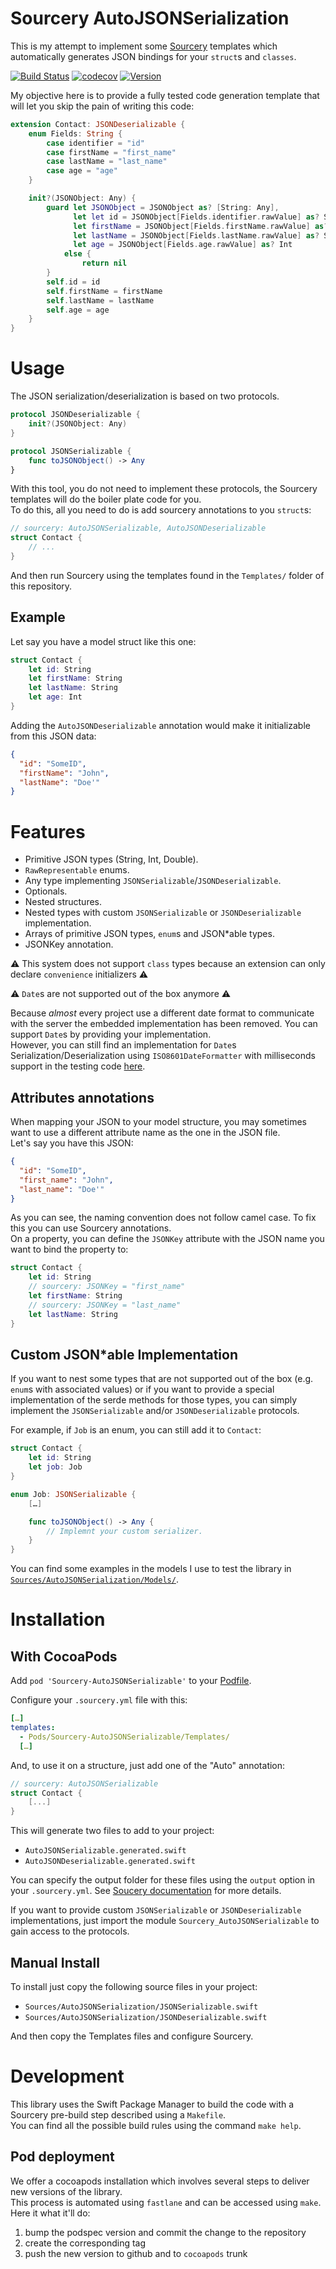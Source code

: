 Sourcery AutoJSONSerialization
==============================

This is my attempt to implement some [Sourcery](https://github.com/krzysztofzablocki/Sourcery) templates which automatically generates JSON bindings for your `struct`s and `classes`.  

[![Build Status](https://travis-ci.org/Liquidsoul/Sourcery-AutoJSONSerializable.svg?branch=master)](https://travis-ci.org/Liquidsoul/Sourcery-AutoJSONSerializable)
[![codecov](https://codecov.io/gh/Liquidsoul/Sourcery-AutoJSONSerializable/branch/master/graph/badge.svg)](https://codecov.io/gh/Liquidsoul/Sourcery-AutoJSONSerializable)
[![Version](http://cocoapod-badges.herokuapp.com/v/Sourcery-AutoJSONSerializable/badge.png)](http://cocoapods.org/pods/Sourcery-AutoJSONSerializable)

My objective here is to provide a fully tested code generation template that will let you skip the pain of writing this code:

``` swift
extension Contact: JSONDeserializable {
    enum Fields: String {
        case identifier = "id"
        case firstName = "first_name"
        case lastName = "last_name"
        case age = "age"
    }

    init?(JSONObject: Any) {
        guard let JSONObject = JSONObject as? [String: Any],
              let let id = JSONObject[Fields.identifier.rawValue] as? String,
              let firstName = JSONObject[Fields.firstName.rawValue] as? String,
              let lastName = JSONObject[Fields.lastName.rawValue] as? String,
              let age = JSONObject[Fields.age.rawValue] as? Int
            else {
                return nil
        }
        self.id = id
        self.firstName = firstName
        self.lastName = lastName
        self.age = age
    }
}
```

# Usage #

The JSON serialization/deserialization is based on two protocols.  

``` swift
protocol JSONDeserializable {
    init?(JSONObject: Any)
}

protocol JSONSerializable {
    func toJSONObject() -> Any
}
```

With this tool, you do not need to implement these protocols, the Sourcery templates will do the boiler plate code for you.  
To do this, all you need to do is add sourcery annotations to you `struct`s:

``` swift
// sourcery: AutoJSONSerializable, AutoJSONDeserializable
struct Contact {
    // ...
}
```

And then run Sourcery using the templates found in the `Templates/` folder of this repository.

## Example ##

Let say you have a model struct like this one:

``` swift
struct Contact {
    let id: String
    let firstName: String
    let lastName: String
    let age: Int
}
```

Adding the `AutoJSONDeserializable` annotation would make it initializable from this JSON data:

``` json
{
  "id": "SomeID",
  "firstName": "John",
  "lastName": "Doe'"
}
```

# Features #

  * Primitive JSON types (String, Int, Double).
  * `RawRepresentable` enums.
  * Any type implementing `JSONSerializable`/`JSONDeserializable`.
  * Optionals.
  * Nested structures.
  * Nested types with custom `JSONSerializable` or `JSONDeserializable` implementation.
  * Arrays of primitive JSON types, `enum`s and JSON*able types.
  * JSONKey annotation.
  
⚠️ This system does not support `class` types because an extension can only declare `convenience` initializers ⚠️

⚠️ `Date`s are not supported out of the box anymore ⚠️ 

Because _almost_ every project use a different date format to communicate with the server the embedded implementation has been removed. You can support `Date`s by providing your implementation.  
However, you can still find an implementation for `Date`s Serialization/Deserialization using `ISO8601DateFormatter` with milliseconds support in the testing code [here](https://github.com/Liquidsoul/Sourcery-AutoJSONSerializable/blob/master/Sources/AutoJSONSerialization/Date%2BJSONSerialization.swift).

## Attributes annotations ##

When mapping your JSON to your model structure, you may sometimes want to use a different attribute name as the one in the JSON file.  
Let's say you have this JSON:

``` json
{
  "id": "SomeID",
  "first_name": "John",
  "last_name": "Doe'"
}
```

As you can see, the naming convention does not follow camel case. To fix this you can use Sourcery annotations.  
On a property, you can define the `JSONKey` attribute with the JSON name you want to bind the property to:

``` swift
struct Contact {
    let id: String
    // sourcery: JSONKey = "first_name"
    let firstName: String
    // sourcery: JSONKey = "last_name"
    let lastName: String
}
```

## Custom JSON*able Implementation ##

If you want to nest some types that are not supported out of the box (e.g. `enum`s with associated values) or if you want to provide a special implementation of the serde methods for those types, you can simply implement the `JSONSerializable` and/or `JSONDeserializable` protocols.

For example, if `Job` is an enum, you can still add it to `Contact`:

``` swift
struct Contact {
    let id: String
    let job: Job
}

enum Job: JSONSerializable {
    […]

    func toJSONObject() -> Any {
        // Implemnt your custom serializer.
    }
}
```

You can find some examples in the models I use to test the library in [`Sources/AutoJSONSerialization/Models/`](https://github.com/Liquidsoul/Sourcery-AutoJSONSerializable/tree/master/Sources/AutoJSONSerialization/Models).

# Installation #

## With CocoaPods ##

Add `pod 'Sourcery-AutoJSONSerializable'` to your [Podfile](https://guides.cocoapods.org/using/using-cocoapods.html).

Configure your `.sourcery.yml` file with this:

``` yaml
[…]
templates:
  - Pods/Sourcery-AutoJSONSerializable/Templates/
  […]
```

And, to use it on a structure, just add one of the "Auto" annotation:

``` swift
// sourcery: AutoJSONSerializable
struct Contact {
    [...]
}
```

This will generate two files to add to your project:
- `AutoJSONSerializable.generated.swift`
- `AutoJSONDeserializable.generated.swift`

You can specify the output folder for these files using the `output` option in your `.sourcery.yml`. See [Soucery documentation](https://github.com/krzysztofzablocki/Sourcery#configuration-file) for more details.

If you want to provide custom `JSONSerializable` or `JSONDeserializable` implementations, just import the module `Sourcery_AutoJSONSerializable` to gain access to the protocols.

## Manual Install ##

To install just copy the following source files in your project:
  * `Sources/AutoJSONSerialization/JSONSerializable.swift`
  * `Sources/AutoJSONSerialization/JSONDeserializable.swift`

And then copy the Templates files and configure Sourcery.

# Development #

This library uses the Swift Package Manager to build the code with a Sourcery pre-build step described using a `Makefile`.  
You can find all the possible build rules using the command `make help`.

## Pod deployment ##

We offer a cocoapods installation which involves several steps to deliver new versions of the library.  
This process is automated using `fastlane` and can be accessed using `make`. Here it what it'll do:

1. bump the podspec version and commit the change to the repository
2. create the corresponding tag
3. push the new version to github and to `cocoapods` trunk
